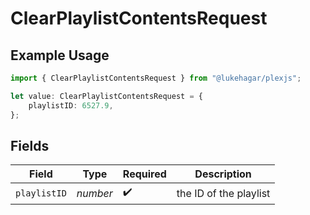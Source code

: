 # ClearPlaylistContentsRequest

## Example Usage

```typescript
import { ClearPlaylistContentsRequest } from "@lukehagar/plexjs";

let value: ClearPlaylistContentsRequest = {
    playlistID: 6527.9,
};
```

## Fields

| Field                  | Type                   | Required               | Description            |
| ---------------------- | ---------------------- | ---------------------- | ---------------------- |
| `playlistID`           | *number*               | :heavy_check_mark:     | the ID of the playlist |